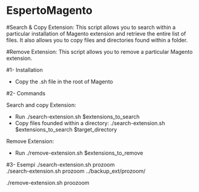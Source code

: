 # EspertoMagento

#Search & Copy Extension:
This script allows you to search within a particular installation of Magento extension and retrieve the entire list of files. It also allows you to copy files and directories found within a folder.

#Remove Extension:
This script allows you to remove a particular Magento extension.

#1- Installation
- Copy the .sh file in the root of Magento
 
#2- Commands

Search and copy Extension:
- Run ./search-extension.sh $extensions_to_search
- Copy files founded within a directory:
./search-extension.sh $extensions_to_search $target_directory

Remove Extension:

- Run ./remove-extension.sh $extensions_to_remove

#3- Esempi
./search-extension.sh prozoom<br>
./search-extension.sh prozoom ../backup_ext/prozoom/

./remove-extension.sh proozoom

